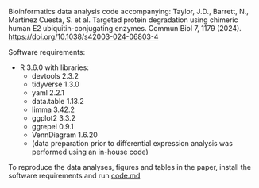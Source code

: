Bioinformatics data analysis code accompanying: Taylor, J.D., Barrett, N., Martinez Cuesta, S. et al. Targeted protein degradation using chimeric human E2 ubiquitin-conjugating enzymes. Commun Biol 7, 1179 (2024). https://doi.org/10.1038/s42003-024-06803-4

Software requirements:
- R 3.6.0 with libraries:
  - devtools 2.3.2
  - tidyverse 1.3.0
  - yaml 2.2.1
  - data.table 1.13.2
  - limma 3.42.2
  - ggplot2 3.3.2
  - ggrepel 0.9.1
  - VennDiagram 1.6.20
  - (data preparation prior to differential expression analysis was performed using an in-house code) 

To reproduce the data analyses, figures and tables in the paper, install the software requirements and run [code.md](code.md)
